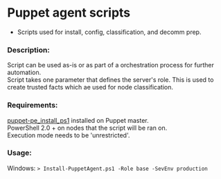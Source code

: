 # Puppet agent scripts  
* Scripts used for install, config, classification, and decomm prep.  

### Description:      
Script can be used as-is or as part of a orchestration process for further automation.  
Script takes one parameter that defines the server's role.  This is used to create trusted facts
which ae used for node classification.  

### Requirements:  
[puppet-pe_install_ps1](https://github.com/natemccurdy/puppet-pe_install_ps1) installed on Puppet master.  
PowerShell 2.0 + on nodes that the script will be ran on.  
Execution mode needs to be 'unrestricted'.  

### Usage:  
Windows: `> Install-PuppetAgent.ps1 -Role base -SevEnv production`  
